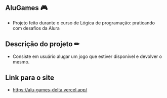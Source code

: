 ## AluGames 🎮
- Projeto feito durante o curso de Lógica de programação: praticando com desafios da Alura

## Descrição do projeto ✏
- Consiste em usuário alugar um jogo que estiver disponível e devolver o mesmo.

## Link para o site
- https://alu-games-delta.vercel.app/

